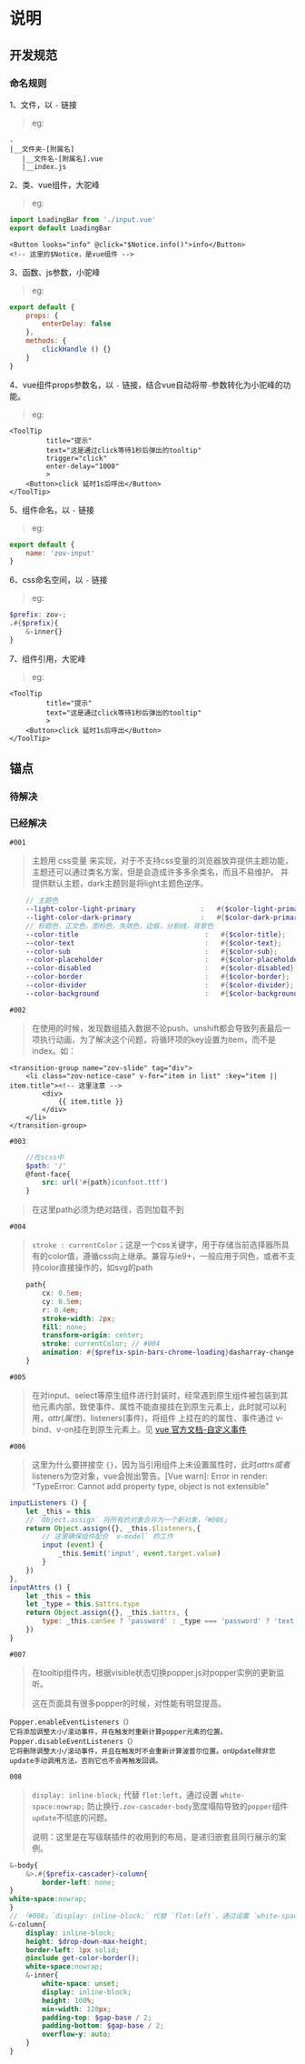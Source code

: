# 说明
## 开发规范
### 命名规则
1、文件，以 `-` 链接

> eg:

```
.
|__文件夹-[附属名]
   |__文件名-[附属名].vue
   |__index.js
```

2、类、vue组件，大驼峰

> eg:

```javascript
import LoadingBar from './input.vue'
export default LoadingBar
```

```vue
<Button looks="info" @click="$Notice.info()">info</Button> 
<!-- 这里的$Notice，是vue组件 -->
```

3、函数、js参数，小驼峰

> eg:

```javascript
export default {
    props: {
        enterDelay: false
    },
    methods: {
        clickHandle () {}
    }
}
```

4、vue组件props参数名，以 `-` 链接，结合vue自动将带`-`参数转化为小驼峰的功能。

> eg:

```vue
<ToolTip
         title="提示"
         text="这是通过click等待1秒后弹出的tooltip"
         trigger="click"
         enter-delay="1000"
         >
    <Button>click 延时1s后呼出</Button>
</ToolTip>
```

5、组件命名，以 `-` 链接

> eg:

```javascript
export default {
    name: 'zov-input'
}
```

6、css命名空间，以 `-` 链接

> eg:

```scss
$prefix: zov-;
.#{$prefix}{
    &-inner{}
}
```

7、组件引用，大驼峰

> eg:

```vue
<ToolTip
         title="提示"
         text="这是通过click等待1秒后弹出的tooltip"
         >
    <Button>click 延时1s后呼出</Button>
</ToolTip>
```

## 锚点
### 待解决

### 已经解决

`#001`
> 主题用 css变量 来实现，对于不支持css变量的浏览器放弃提供主题功能，主题还可以通过类名方案，但是会造成许多多余类名，而且不易维护。
> 并提供默认主题，dark主题则是将light主题色逆序。
```scss
    // 主题色
    --light-color-light-primary                :   #{$color-light-primary};
    --light-color-dark-primary                 :   #{$color-dark-primary};
    // 标题色，正文色，图标色，失效色，边框，分割线，背景色
    --color-title                               :   #{$color-title};
    --color-text                                :   #{$color-text};
    --color-sub                                 :   #{$color-sub};
    --color-placeholder                         :   #{$color-placeholder};
    --color-disabled                            :   #{$color-disabled};
    --color-border                              :   #{$color-border};
    --color-divider                             :   #{$color-divider};
    --color-background                          :   #{$color-background};
```

`#002`
> 在使用<transition-group/>的时候，发现数组插入数据不论push、unshift都会导致列表最后一项执行动画，为了解决这个问题，将循环项的key设置为item，而不是index。如：

```vue
<transition-group name="zov-slide" tag="div">
    <li class="zov-notice-case" v-for="item in list" :key="item || item.title"><!-- 这里注意 -->
        <div>
            {{ item.title }}
        </div>
    </li>
</transition-group>
```

`#003`

```scss
    //在scss中
    $path: '/'
    @font-face{
        src: url('#{path}iconfont.ttf')
    }
```
> 在这里path必须为绝对路径，否则加载不到

`#004`
> `stroke : currentColor`；这是一个css关键字，用于存储当前选择器所具有的color值，遵循css向上继承。兼容与ie9+，一般应用于同色，或者不支持color直接操作的，如svg的path
```scss
    path{
        cx: 0.5em;
        cy: 0.5em;
        r: 0.4em;
        stroke-width: 2px;
        fill: none;
        transform-origin: center;
        stroke: currentColor; // #004
        animation: #{$prefix-spin-bars-chrome-loading}dasharray-change 1.5s linear infinite;
    }
```

`#005`
> 在对input、select等原生组件进行封装时，经常遇到原生组件被包装到其他元素内部，致使事件、属性不能直接挂在到原生元素上，此时就可以利用，$attr(属性)、$listeners(事件)，将组件
上挂在的的属性、事件通过 v-bind、v-on挂在到原生元素上。见 [vue 官方文档-自定义事件](https://cn.vuejs.org/v2/guide/components-custom-events.html#%E8%87%AA%E5%AE%9A%E4%B9%89%E7%BB%84%E4%BB%B6%E7%9A%84-v-model)

`#006`

> 这里为什么要拼接空 `{}`，因为当引用组件上未设置属性时，此时$attrs或者$listeners为空对象，vue会抛出警告。[Vue warn]: Error in render: "TypeError: Cannot add property type, object is not extensible"

```javascript
inputListeners () {
    let _this = this
    // `Object.assign` 将所有的对象合并为一个新对象，「#006」
    return Object.assign({}, _this.$listeners,{
        // 这里确保组件配合 `v-model` 的工作
        input (event) {
            _this.$emit('input', event.target.value)
        }
    })
},
inputAttrs () {
    let _this = this
    let _type = this.$attrs.type
    return Object.assign({}, _this.$attrs, {
    	type: _this.canSee ? 'password' : _type === 'password' ? 'text' : _type
    })
}
```

`#007`

> 在tooltip组件内，根据visible状态切换popper.js对popper实例的更新监听。
>
> 这在页面具有很多popper的时候，对性能有明显提高。

```
Popper.enableEventListeners（）
它将添加调整大小/滚动事件，并在触发时重新计算popper元素的位置。
Popper.disableEventListeners（）
它将删除调整大小/滚动事件，并且在触发时不会重新计算波普尔位置。onUpdate除非您update手动调用方法，否则它也不会再触发回调。
```

`008`

> `display: inline-block;` 代替 `flot:left`，通过设置 `white-space:nowrap;` 防止换行`.zov-cascader-body`宽度塌陷导致的`popper`组件`update`不彻底的问题。
>
> 说明：这里是在写级联插件的收用到的布局，是递归嵌套且同行展示的案例。

```scss
&-body{
    &>.#{$prefix-cascader}-column{
        border-left: none;
}
white-space:nowrap;
}
// 「#008」`display: inline-block;` 代替 `flot:left`，通过设置 `white-space:nowrap;` 防止换行`.zov-cascader-body`宽度塌陷导致的popper组件update不彻底的问题。
&-column{
    display: inline-block;
    height: $drop-down-max-height;
    border-left: 1px solid;
    @include get-color-border();
    white-space:nowrap;
    &-inner{
        white-space: unset;
        display: inline-block;
        height: 100%;
        min-width: 120px;
        padding-top: $gap-base / 2;
        padding-bottom: $gap-base / 2;
        overflow-y: auto;
    }
}
```

